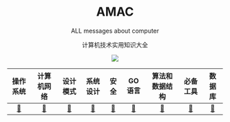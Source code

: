 <div align='center'>
  <h1>AMAC</h1>
  <p>ALL messages about computer</p>
  <p>计算机技术实用知识大全</p>
  <image src='./amac.png'/>
</div>

|操作系统|计算机网络|设计模式|系统设计|安全|GO语言|算法和数据结构|必备工具|数据库|
|:------:|:------:|:------:|:------:|:------:|:------:|:------:|:------:|:------:|
|[:apple:](#system)|[:banana:](#network)|[🥝](#)|[🥭](#)|[:pear:](#)|[🐇](#)|[🥛](#)|[🍪](#)|[🧀](#)|
